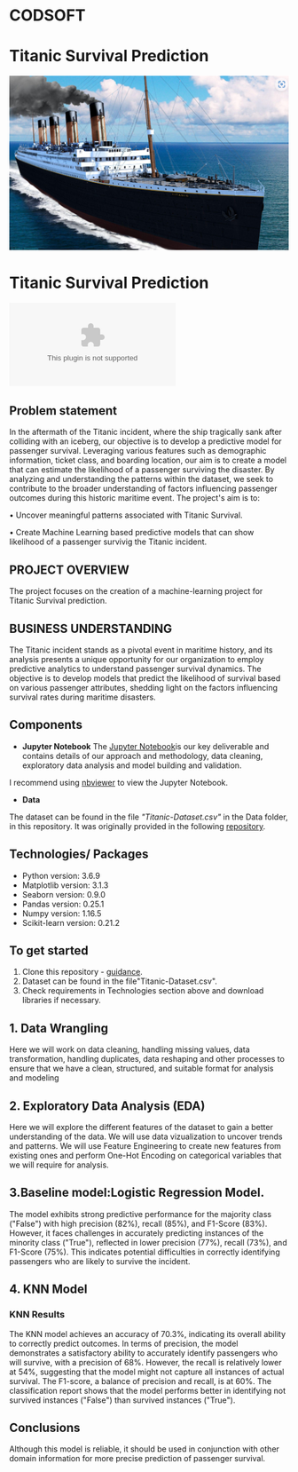 # CODSOFT

# Titanic Survival Prediction 
![Image Alt Text](https://github.com/mercytegekson/CODSOFT/blob/main/Task1/Titanic.png)

# Titanic Survival Prediction

![Titanic](https://github.com/mercytegekson/CODSOFT/blob/main/Task1/Titanic-Dataset.csv)


## Problem statement
In the aftermath of the Titanic incident, where the ship tragically sank after colliding with an iceberg, our objective is to develop a predictive model for passenger survival. Leveraging various features such as demographic information, ticket class, and boarding location, our aim is to create a model that can estimate the likelihood of a passenger surviving the disaster. By analyzing and understanding the patterns within the dataset, we seek to contribute to the broader understanding of factors influencing passenger outcomes during this historic maritime event.
The project's aim is to:

•	Uncover meaningful patterns associated with Titanic Survival.

•	Create Machine Learning based predictive models that can show likelihood of a passenger survivig the Titanic incident.


## PROJECT OVERVIEW 
The project focuses on the creation of a machine-learning project for  Titanic Survival prediction.

## BUSINESS UNDERSTANDING
The Titanic incident stands as a pivotal event in maritime history, and its analysis presents a unique opportunity for our organization to employ predictive analytics to understand passenger survival dynamics. The objective is to develop models that predict the likelihood of survival based on various passenger attributes, shedding light on the factors influencing survival rates during maritime disasters.


## Components

* **Jupyter Notebook**
The [Jupyter Notebook](https://github.com/mercytegekson/CODSOFT/blob/main/Task1/index.ipynb)is our key deliverable and contains details of our approach and methodology, data cleaning, exploratory data analysis and model building and validation.

I recommend using [nbviewer](https://nbviewer.jupyter.org/) to view the Jupyter Notebook.


* **Data**

The dataset can be found in the file *"Titanic-Dataset.csv"* in the Data folder, in this repository. It was originally provided in the following [repository](https://github.com/mercytegekson/CODSOFT/blob/main/Task1/Titanic-Dataset.csv).

## Technologies/ Packages

* Python version: 3.6.9
* Matplotlib version: 3.1.3
* Seaborn version: 0.9.0
* Pandas version: 0.25.1
* Numpy version: 1.16.5
* Scikit-learn version: 0.21.2  

## To get started

1. Clone this repository - [guidance](https://help.github.com/articles/cloning-a-repository/).
2. Dataset can be found in the file"Titanic-Dataset.csv".
3. Check requirements in Technologies section above and download libraries if necessary.

## 1. Data Wrangling
Here we will work on data cleaning, handling missing values, data transformation, handling duplicates, data reshaping and other processes to ensure that we have a clean, structured, and suitable format for analysis and modeling

## 2. Exploratory Data Analysis (EDA)
Here we will explore the different features of the dataset to gain a better understanding of the data. We will use data vizualization to uncover trends and patterns. We will use Feature Engineering to create new features from existing ones and perform One-Hot Encoding on categorical variables that we will require for analysis.


## 3.Baseline model:Logistic Regression Model.
The model exhibits strong predictive performance for the majority class ("False") with high precision (82%), recall (85%), and F1-Score (83%). However, it faces challenges in accurately predicting instances of the minority class ("True"), reflected in lower precision (77%), recall (73%), and F1-Score (75%). This indicates potential difficulties in correctly identifying passengers who are likely to survive the incident.

## 4. KNN Model
### KNN Results
The KNN model achieves an accuracy of 70.3%, indicating its overall ability to correctly predict outcomes. In terms of precision, the model demonstrates a satisfactory ability to accurately identify passengers who will survive, with a precision of 68%. However, the recall is relatively lower at 54%, suggesting that the model might not capture all instances of actual survival. The F1-score, a balance of precision and recall, is at 60%. The classification report shows that the model performs better in identifying not survived instances ("False") than survived instances ("True").


## Conclusions
Although this model is reliable, it should be used in conjunction with other domain information for more precise prediction of passenger survival.













    

